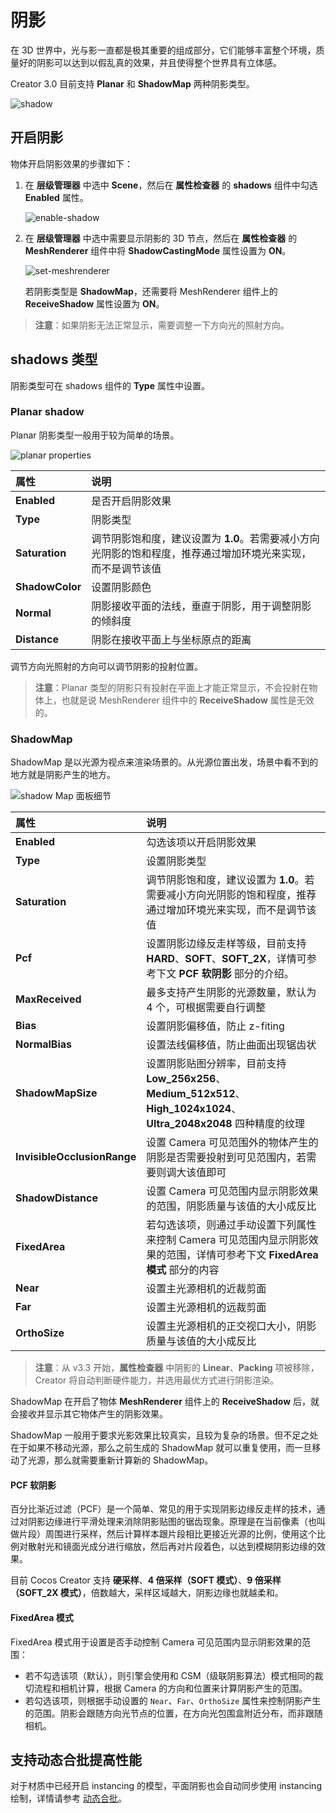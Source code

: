 # 阴影

在 3D 世界中，光与影一直都是极其重要的组成部分，它们能够丰富整个环境，质量好的阴影可以达到以假乱真的效果，并且使得整个世界具有立体感。

Creator 3.0 目前支持 **Planar** 和 **ShadowMap** 两种阴影类型。

![shadow](shadow/shadowExample.png)

## 开启阴影

物体开启阴影效果的步骤如下：

1. 在 **层级管理器** 中选中 **Scene**，然后在 **属性检查器** 的 **shadows** 组件中勾选 **Enabled** 属性。

    ![enable-shadow](shadow/enable-shadow.png)

2. 在 **层级管理器** 中选中需要显示阴影的 3D 节点，然后在 **属性检查器** 的 **MeshRenderer** 组件中将 **ShadowCastingMode** 属性设置为 **ON**。

    ![set-meshrenderer](shadow/set-meshrenderer.png)

    若阴影类型是 **ShadowMap**，还需要将 MeshRenderer 组件上的 **ReceiveShadow** 属性设置为 **ON**。

> **注意**：如果阴影无法正常显示，需要调整一下方向光的照射方向。

## shadows 类型

阴影类型可在 shadows 组件的 **Type** 属性中设置。

### Planar shadow

Planar 阴影类型一般用于较为简单的场景。

![planar properties](shadow/planar-properties.png)

| 属性  | 说明  |
| :--- | :--- |
| **Enabled**     | 是否开启阴影效果      |
| **Type**        | 阴影类型             |
| **Saturation**  | 调节阴影饱和度，建议设置为 **1.0**。若需要减小方向光阴影的饱和程度，推荐通过增加环境光来实现，而不是调节该值       |
| **ShadowColor** | 设置阴影颜色         |
| **Normal**      | 阴影接收平面的法线，垂直于阴影，用于调整阴影的倾斜度  |
| **Distance**    | 阴影在接收平面上与坐标原点的距离     |

调节方向光照射的方向可以调节阴影的投射位置。

> **注意**：Planar 类型的阴影只有投射在平面上才能正常显示，不会投射在物体上，也就是说 MeshRenderer 组件中的 **ReceiveShadow** 属性是无效的。

### ShadowMap

ShadowMap 是以光源为视点来渲染场景的。从光源位置出发，场景中看不到的地方就是阴影产生的地方。

![shadow Map 面板细节](shadow/shadowmap-properties.png)

| 属性  | 说明  |
| :--- | :--- |
| **Enabled**                   | 勾选该项以开启阴影效果     |
| **Type**                      | 设置阴影类型    |
| **Saturation**                | 调节阴影饱和度，建议设置为 **1.0**。若需要减小方向光阴影的饱和程度，推荐通过增加环境光来实现，而不是调节该值  |
| **Pcf**                       | 设置阴影边缘反走样等级，目前支持 **HARD**、**SOFT**、**SOFT_2X**，详情可参考下文 **PCF 软阴影** 部分的介绍。   |
| **MaxReceived**               | 最多支持产生阴影的光源数量，默认为 4 个，可根据需要自行调整     |
| **Bias**                      | 设置阴影偏移值，防止 z-fiting    |
| **NormalBias**                | 设置法线偏移值，防止曲面出现锯齿状 |
| **ShadowMapSize**             | 设置阴影贴图分辨率，目前支持 **Low_256x256**、**Medium_512x512**、**High_1024x1024**、**Ultra_2048x2048** 四种精度的纹理     |
| **InvisibleOcclusionRange**   | 设置 Camera 可见范围外的物体产生的阴影是否需要投射到可见范围内，若需要则调大该值即可  |
| **ShadowDistance**            | 设置 Camera 可见范围内显示阴影效果的范围，阴影质量与该值的大小成反比    |
| **FixedArea**                 | 若勾选该项，则通过手动设置下列属性来控制 Camera 可见范围内显示阴影效果的范围，详情可参考下文 **FixedArea 模式** 部分的内容 |
| **Near**                      | 设置主光源相机的近裁剪面     |
| **Far**                       | 设置主光源相机的远裁剪面     |
| **OrthoSize**                 | 设置主光源相机的正交视口大小，阴影质量与该值的大小成反比     |

> **注意**：从 v3.3 开始，**属性检查器** 中阴影的 **Linear**、**Packing** 项被移除，Creator 将自动判断硬件能力，并选用最优方式进行阴影渲染。

ShadowMap 在开启了物体 **MeshRenderer** 组件上的 **ReceiveShadow** 后，就会接收并显示其它物体产生的阴影效果。

ShadowMap 一般用于要求光影效果比较真实，且较为复杂的场景。但不足之处在于如果不移动光源，那么之前生成的 ShadowMap 就可以重复使用，而一旦移动了光源，那么就需要重新计算新的 ShadowMap。

#### PCF 软阴影

百分比渐近过滤（PCF）是一个简单、常见的用于实现阴影边缘反走样的技术，通过对阴影边缘进行平滑处理来消除阴影贴图的锯齿现象。原理是在当前像素（也叫做片段）周围进行采样，然后计算样本跟片段相比更接近光源的比例，使用这个比例对散射光和镜面光成分进行缩放，然后再对片段着色，以达到模糊阴影边缘的效果。

目前 Cocos Creator 支持 **硬采样**、**4 倍采样（SOFT 模式）**、**9 倍采样（SOFT_2X 模式）**，倍数越大，采样区域越大，阴影边缘也就越柔和。

#### FixedArea 模式

FixedArea 模式用于设置是否手动控制 Camera 可见范围内显示阴影效果的范围：

- 若不勾选该项（默认），则引擎会使用和 CSM（级联阴影算法）模式相同的裁切流程和相机计算，根据 Camera 的方向和位置来计算阴影产生的范围。
- 若勾选该项，则根据手动设置的 `Near`、`Far`、`OrthoSize` 属性来控制阴影产生的范围。阴影会跟随方向光节点的位置，在方向光包围盒附近分布，而非跟随相机。

## 支持动态合批提高性能

对于材质中已经开启 instancing 的模型，平面阴影也会自动同步使用 instancing 绘制，详情请参考 [动态合批](../../../engine/renderable/model-component.md#%E5%85%B3%E4%BA%8E%E5%8A%A8%E6%80%81%E5%90%88%E6%89%B9)。
